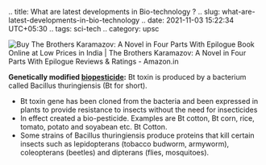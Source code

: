 .. title: What are latest developments in Bio-technology ?
.. slug: what-are-latest-developments-in-bio-technology
.. date: 2021-11-03 15:22:34 UTC+05:30
.. tags: sci-tech
.. category: upsc

![Buy The Brothers Karamazov: A Novel in Four Parts With Epilogue Book Online  at Low Prices in India | The Brothers Karamazov: A Novel in Four Parts With  Epilogue Reviews &amp; Ratings - Amazon.in](https://images-na.ssl-images-amazon.com/images/I/71OZJsgZzQL.jpg)

**Genetically modified [biopesticide](https://www.drishtiias.com/daily-updates/daily-news-editorials/pesticide-management-in-india):** Bt toxin is produced by a bacterium called Bacillus thuringiensis (Bt for short).  

-   Bt toxin gene has been cloned from the bacteria and been expressed in plants to provide resistance to insects without the need for insecticides
-   In effect created a bio-pesticide. Examples are Bt cotton, Bt corn, rice, tomato, potato and soyabean etc. Bt Cotton.
-   Some strains of Bacillus thuringiensis produce proteins that kill certain insects such as lepidopterans (tobacco budworm, armyworm), coleopterans (beetles) and dipterans (flies, mosquitoes).